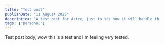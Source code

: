 ```yaml
---
title: "Test post"
publishDate: "11 August 2025"
description: "A test post for Astro, just to see how it will handle this"
tags: ["personal"]
---
```


Test post body, wow this is a test and I'm feeling very tested.

